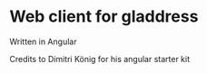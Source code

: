 # Web client for gladdress

Written in Angular


Credits to Dimitri König for his angular starter kit
